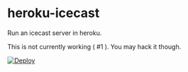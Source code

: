 # heroku-icecast
Run an icecast server in heroku.  

This is not currently working ( #1 ). You may hack it though.

[![Deploy](https://www.herokucdn.com/deploy/button.svg)](https://heroku.com/deploy?template=https://github.com/anakaiti/heroku-icecast)
